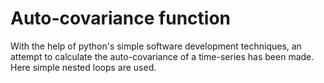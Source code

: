 # Auto-covariance function
With the help of python's simple software development techniques, an attempt to calculate the auto-covariance of a time-series has been made. Here simple nested loops are used.

